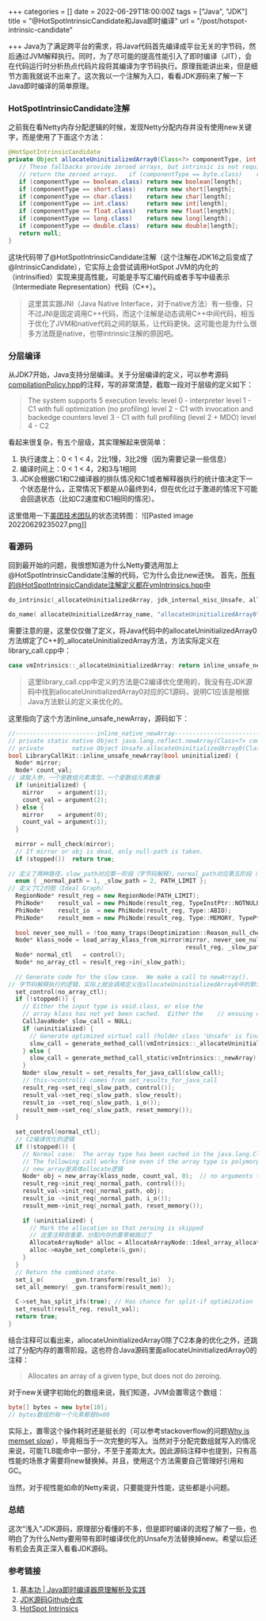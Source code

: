 +++
categories = []
date = 2022-06-29T18:00:00Z
tags = ["Java", "JDK"]
title = "@HotSpotIntrinsicCandidate和Java即时编译"
url = "/post/hotspot-intrinsic-candidate"

+++
Java为了满足跨平台的需求，将Java代码首先编译成平台无关的字节码，然后通过JVM解释执行。同时，为了尽可能的提高性能引入了即时编译（JIT），会在代码运行时分析热点代码片段将其编译为字节码执行。原理我能讲出来，但是细节方面我就说不出来了。这次我以一个注解为入口，看看JDK源码来了解一下Java即时编译的简单原理。

### HotSpotIntrinsicCandidate注解
之前我在看Netty内存分配逻辑的时候，发现Netty分配内存并没有使用new关键字，而是使用了下面这个方法：
```Java
@HotSpotIntrinsicCandidate  
private Object allocateUninitializedArray0(Class<?> componentType, int length) {  
   // These fallbacks provide zeroed arrays, but intrinsic is not required to  
   // return the zeroed arrays.   if (componentType == byte.class)    return new byte[length];  
   if (componentType == boolean.class) return new boolean[length];  
   if (componentType == short.class)   return new short[length];  
   if (componentType == char.class)    return new char[length];  
   if (componentType == int.class)     return new int[length];  
   if (componentType == float.class)   return new float[length];  
   if (componentType == long.class)    return new long[length];  
   if (componentType == double.class)  return new double[length];  
   return null;  
}
```

这块代码带了@HotSpotIntrinsicCandidate注解（这个注解在JDK16之后变成了@IntrinsicCandidate），它实际上会尝试调用HotSpot JVM的内化的（intrinsified）实现来提高性能，可能是手写汇编代码或者手写中级表示（Intermediate Representation）代码（C++）。

> 这里其实跟JNI（Java Native Interface，对于native方法）有一些像，只不过JNI是固定调用C++代码，而这个注解是动态调用C++中间代码，相当于优化了JVM和native代码之间的联系，让代码更快。这可能也是为什么很多方法既是native，也带intrinsic注解的原因吧。

### 分层编译

从JDK7开始，Java支持分层编译。关于分层编译的定义，可以参考源码[compilationPolicy.hpp](https://github.com/openjdk/jdk/blob/master/src/hotspot/share/compiler/compilationPolicy.hpp)的注释，写的非常清楚，截取一段对于层级的定义如下：

> The system supports 5 execution levels:
> level 0 - interpreter
> level 1 - C1 with full optimization (no profiling)
> level 2 - C1 with invocation and backedge counters
> level 3 - C1 with full profiling (level 2 + MDO)
> level 4 - C2

看起来很复杂，有五个层级，其实理解起来很简单：
1. 执行速度上：0 < 1 < 4，2比1慢，3比2慢（因为需要记录一些信息）
2. 编译时间上：0 < 1 < 4，2和3与1相同
3. JDK会根据C1和C2编译器的排队情况和C1或者解释器执行的统计值决定下一个状态是什么，正常情况下都是从0最终到4，但在优化过于激进的情况下可能会回退状态（比如C2速度和C1相同的情况）。

这里借用一下[美团技术团队](https://tech.meituan.com/)的状态流转图：
![[Pasted image 20220629235027.png]]

### 看源码

回到最开始的问题，我很想知道为什么Netty要选用加上@HotSpotIntrinsicCandidate注解的代码，它为什么会比new还快。
首先，所有的@HotSpotIntrinsicCandidate注解定义都在vmIntrinsics.hpp中

```c++
do_intrinsic(_allocateUninitializedArray, jdk_internal_misc_Unsafe, allocateUninitializedArray_name, newArray_signature, F_R)

do_name( allocateUninitializedArray_name, "allocateUninitializedArray0")
```

需要注意的是，这里仅仅做了定义，将Java代码中的allocateUninitializedArray0方法绑定了C++的_allocateUninitializedArray方法，方法实际定义在library_call.cpp中：

```c++
case vmIntrinsics::_allocateUninitializedArray: return inline_unsafe_newArray(true);
```

> 这里library_call.cpp中定义的方法是C2编译优化使用的，我没有在JDK源码中找到allocateUninitializedArray0对应的C1源码，说明C1应该是根据Java方法默认的定义来优化的。

这里指向了这个方法inline_unsafe_newArray，源码如下：

```c++
//-----------------------inline_native_newArray--------------------------  
// private static native Object java.lang.reflect.newArray(Class<?> componentType, int length);  
// private        native Object Unsafe.allocateUninitializedArray0(Class<?> cls, int size);  
bool LibraryCallKit::inline_unsafe_newArray(bool uninitialized) {  
  Node* mirror;  
  Node* count_val; 
// 读取入参，一个是数组元素类型，一个是数组元素数量
  if (uninitialized) {  
    mirror    = argument(1);  
    count_val = argument(2);  
  } else {  
    mirror    = argument(0);  
    count_val = argument(1);  
  }  
  
  mirror = null_check(mirror);  
  // If mirror or obj is dead, only null-path is taken.  
  if (stopped())  return true;  
  
// 定义了两种路径，slow_path对应第一阶段（字节码解释），normal_path对应第五阶段（C2编译优化）
  enum { _normal_path = 1, _slow_path = 2, PATH_LIMIT };
// 定义了C2的图（Ideal Graph）
  RegionNode* result_reg = new RegionNode(PATH_LIMIT);  
  PhiNode*    result_val = new PhiNode(result_reg, TypeInstPtr::NOTNULL);  
  PhiNode*    result_io  = new PhiNode(result_reg, Type::ABIO);  
  PhiNode*    result_mem = new PhiNode(result_reg, Type::MEMORY, TypePtr::BOTTOM);  
  
  bool never_see_null = !too_many_traps(Deoptimization::Reason_null_check);  
  Node* klass_node = load_array_klass_from_mirror(mirror, never_see_null,  
                                                  result_reg, _slow_path);  
  Node* normal_ctl   = control();  
  Node* no_array_ctl = result_reg->in(_slow_path);  
  
  // Generate code for the slow case.  We make a call to newArray().
// 字节码解释执行的逻辑，实际上就会调用定义在allocateUninitializedArray0中的默认实现
  set_control(no_array_ctl);  
  if (!stopped()) {  
    // Either the input type is void.class, or else the  
    // array klass has not yet been cached.  Either the    // ensuing call will throw an exception, or else it    // will cache the array klass for next time.    PreserveJVMState pjvms(this);  
    CallJavaNode* slow_call = NULL;  
    if (uninitialized) {  
      // Generate optimized virtual call (holder class 'Unsafe' is final)  
      slow_call = generate_method_call(vmIntrinsics::_allocateUninitializedArray, false, false);  
    } else {  
      slow_call = generate_method_call_static(vmIntrinsics::_newArray);  
    }  
    Node* slow_result = set_results_for_java_call(slow_call);  
    // this->control() comes from set_results_for_java_call  
    result_reg->set_req(_slow_path, control());  
    result_val->set_req(_slow_path, slow_result);  
    result_io ->set_req(_slow_path, i_o());  
    result_mem->set_req(_slow_path, reset_memory());  
  }  
  
  set_control(normal_ctl);
  // C2编译优化的逻辑
  if (!stopped()) {  
    // Normal case:  The array type has been cached in the java.lang.Class.  
    // The following call works fine even if the array type is polymorphic.    // It could be a dynamic mix of int[], boolean[], Object[], etc.
	// new_array是具体allocate逻辑
	Node* obj = new_array(klass_node, count_val, 0);  // no arguments to push  
    result_reg->init_req(_normal_path, control());  
    result_val->init_req(_normal_path, obj);  
    result_io ->init_req(_normal_path, i_o());  
    result_mem->init_req(_normal_path, reset_memory());  
  
    if (uninitialized) {  
      // Mark the allocation so that zeroing is skipped
      // 这里注释很重要，分配内存的置零被跳过了
      AllocateArrayNode* alloc = AllocateArrayNode::Ideal_array_allocation(obj, &_gvn);  
      alloc->maybe_set_complete(&_gvn);  
    }  
  }  
  // Return the combined state.  
  set_i_o(        _gvn.transform(result_io)  );  
  set_all_memory( _gvn.transform(result_mem));  
  
  C->set_has_split_ifs(true); // Has chance for split-if optimization  
  set_result(result_reg, result_val);  
  return true;  
}
```

结合注释可以看出来，allocateUninitializedArray0除了C2本身的优化之外，还跳过了分配内存的置零阶段。这也符合Java源码里面allocateUninitializedArray0的注释：

> Allocates an array of a given type, but does not do zeroing.

对于new关键字初始化的数组来说，我们知道，JVM会置零这个数组：

```Java
byte[] bytes = new byte[10];
// bytes数组的每一个元素都是0x00
```

实际上，置零这个操作耗时还是挺长的（可以参考stackoverflow的问题[Why is memset slow](https://stackoverflow.com/questions/23374286/why-is-memset-slow)），毕竟相当于一次完整的写入。当然对于分配完数组就写入的情况来说，可能TLB能命中一部分，不至于差距太大。因此源码注释中也提到，只有高性能的场景才需要将new替换掉。并且，使用这个方法需要自己管理好引用和GC。

当然，对于视性能如命的Netty来说，只要能提升性能，这些都是小问题。

### 总结

这次“浅入”JDK源码，原理部分看懂的不多，但是即时编译的流程了解了一些，也明白了为什么Netty要用带有即时编译优化的Unsafe方法替换掉new。希望以后还有机会去真正深入看看JDK源码。



### 参考链接
1.  [基本功 | Java即时编译器原理解析及实践](https://tech.meituan.com/2020/10/22/java-jit-practice-in-meituan.html)
2.  [JDK源码Github仓库](https://github.com/openjdk/jdk)
3.  [HotSpot Intrinsics](https://alidg.me/blog/2020/12/10/hotspot-intrinsics)